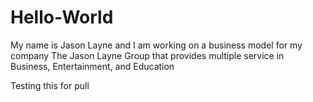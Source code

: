 # Hello-World
My name is Jason Layne and I am working on a business model for my company The Jason Layne Group that provides multiple service in Business, Entertainment, and Education

Testing this for pull
